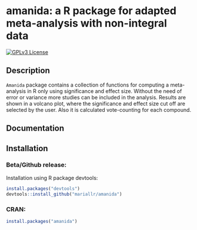 
# amanida: a R package for adapted meta-analysis with non-integral data

[![GPLv3 License](https://img.shields.io/badge/License-GPL%20v3-yellow.svg)](https://opensource.org/licenses/) 

## Description

`Amanida` package contains a collection of functions for computing a meta-analysis in R only using significance and effect size. Without the need of error or variance more studies can be included in the analysis. Results are shown in a volcano plot, where the significance and effect size cut off are selected by the user. Also it is calculated vote-counting for each compound. 

## Documentation

## Installation

### Beta/Github release:

Installation using R package devtools:

```r
install.packages("devtools")
devtools::install_github("mariallr/amanida")
```


### CRAN:

```r
install.packages("amanida")
```

